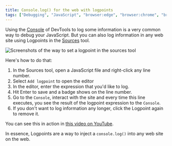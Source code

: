 ```yaml
---
title: Console.log() for the web with logpoints
tags: ["Debugging", "JavaScript", "browser:edge", "browser:chrome", "browser:firefox"]
---
```

Using the [Console](https://docs.microsoft.com/microsoft-edge/devtools-guide-chromium/console/) of DevTools to log some information is a very common way to debug your JavaScript. But you can also log information in any web site using Logpoints in the [Sources](https://docs.microsoft.com/microsoft-edge/devtools-guide-chromium/sources/) tool.

![Screenshots of the way to set a logpoint in the sources tool](/assets/img/set-logpoints.png)

Here's how to do that:

1. In the Sources tool, open a JavaScript file and right-click any line number. 
1. Select `Add logpoint` to open the editor
1. In the editor, enter the expression that you'd like to log.
1. Hit Enter to save and a badge shows on the line number.
1. Go to the `Console`, interact with the site and every time this line executes, you see the result of the logpoint expression to the `Console`.
1. If you don't want to log information any longer, click the Logpoint again to remove it.

You can see this in action in [this video on YouTube](https://www.youtube.com/watch?v=DRRezUZvZ6I).

In essence, Logpoints are a way to inject a `console.log()` into any web site on the web.